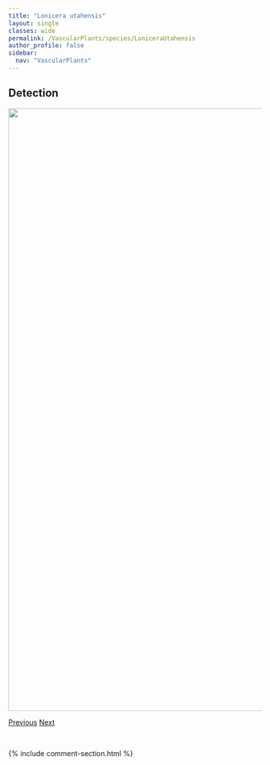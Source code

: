 ```yaml
---
title: "Lonicera utahensis"
layout: single
classes: wide
permalink: /VascularPlants/species/LoniceraUtahensis
author_profile: false
sidebar:
  nav: "VascularPlants"
---
```


<h2>Detection</h2>

<a href="https://drive.google.com/uc?export=view&id=1mzsb1sSlyBI1X_kVoJLKn7UWk1YrhNKD">
<img src="https://drive.google.com/uc?export=view&id=1mzsb1sSlyBI1X_kVoJLKn7UWk1YrhNKD" height = "1200" width = "800">
</a>


<a href="/DevelopmentWebsite/VascularPlants/species/LoniceraTatarica" class="pagination--pager" title="Lonicera tatarica">Previous</a> <a href="/DevelopmentWebsite/VascularPlants/species/LoniceraVillosa" class="pagination--pager" title="Lonicera villosa">Next</a>

<p>&nbsp;</p>

{% include comment-section.html %}
